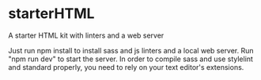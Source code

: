 # starterHTML

A starter HTML kit with linters and a web server

Just run npm install to install sass and js linters and a local web server.
Run "npm run dev" to start the server.
In order to compile sass and use stylelint and standard properly, you need to rely on your text editor's extensions.
